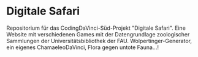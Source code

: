 # Digitale Safari
Repositorium für das CodingDaVinci-Süd-Projekt "Digitale Safari".
Eine Website mit verschiedenen Games mit der Datengrundlage zoologischer Sammlungen der Universitätsbibliothek der FAU. Wolpertinger-Generator, ein eigenes ChamaeleoDaVinci, Flora gegen untote Fauna...!
